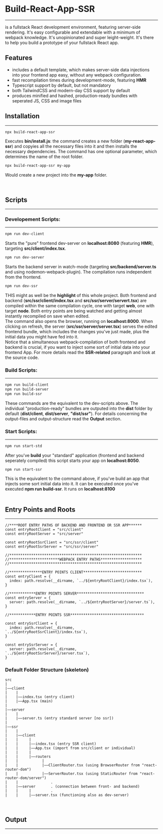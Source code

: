 # Build-React-App-SSR

---

is a fullstack React development environment, featuring server-side rendering. It's easy configurable and extendable with a minimum of webpack knowledge. It's unopinionated and super leight-weight. It's there to help you build a prototype of your fullstack React app.

## Features

- includes a default template, which makes server-side data injections into your frontend app easy, without any webpack configuration.
- fast recompilation times during development-mode, featuring **HMR**
- Typescript support by default, but not mandatory
- both TailwindCSS and modern-day CSS support by default
- produces minified and hashed, production-ready bundles with seperated JS, CSS and image files

## Installation

---

```bash
npx build-react-app-ssr
```

Executes **bin/install.js**: the command creates a new folder (**my-react-app-ssr**) and copyies all the necessary files into it and then installs the necessary dependencies. The command has one optional parameter, which determines the name of the root folder.

```bash
npx build-react-app-ssr my-app
```

Would create a new project into the **my-app** folder.

<br>

## Scripts

---

### Developement Scripts:

---

```bash
npm run dev-client
```

Starts the "pure" frontend dev-server on **localhost:8080** (featuring **HMR**), targeting **src/client/index.tsx**.

```bash
npm run dev-server
```

Starts the backend server in watch-mode (targeting **src/backend/server.ts** and using nodemon-webpack-plugin). The compilation runs independent from the frontend.

```bash
npm run dev-ssr
```

THIS might as well be the **highlight** of this whole project. Both frontend and backend (**src/ssr/client/index.tsx** and **src/ssr/server/servert.tsx**) are compiled within the same compilation cycle, one with target **web**, one with target **node**. Both entry points are being watched and getting almost instantly recompiled on save when edited.\
The command also opens the browser, running on **localhost:8000**. When clicking on refresh, the server (**src/ssr/server/server.tsx**) serves the edited frontend bundle, which includes the changes you've just made, plus the initial data you might have fed into it.\
Notice that a simultaneous webpack-compilation of both frontend and backend is crucial, if you want to inject some sort of initial data into your frontend App. For more details read the **SSR-related** paragraph and look at the source code.

### Build Scripts:

---

```bash
npm run build-client
npm run build-server
npm run build-ssr
```

These commands are the equivalent to the dev-scripts above. The individual "production-ready" bundles are outputed into the **dist** folder by default (**dist/client**, **dist/server**, **"dist/ssr"**). For details concerning the output-files and output-structure read the **Output** section.

### Start Scripts:

---

```bash
npm run start-std
```

After you've **build** your "standard" application (frontend and backend seperately compiled) this script starts your app on **localhost:8050**.

```
npm run start-ssr
```

This is the equivalent to the command above, if you've build an app that injects some sort initial data into it. It can be executed once you've executed **npm run build-ssr**. It runs on **localhost:8100**  
<br>

## Entry Points and Roots

---

```JS
//****ROOT ENTRY PATHS OF BACKEND AND FRONTEND OR SSR APP******
const entryRootClient = "src/client"
const entryRootServer = "src/server"

const entryRootSsrClient = "src/ssr/client"
const entryRootSsrServer = "src/ssr/server"

//*************************************************************
//***********************WEBPACK ENTRY PATHS*******************
//*************************************************************

//***************ENTRY POINTS CLIENT***************************
const entryClient = {
  index: path.resolve(__dirname, `../${entryRootClient}/index.tsx`),
}

//************ENTRY POINTS SERVER*******************************
const entryServer = {
  server: path.resolve(__dirname, `../${entryRootServer}/server.ts`),
}

//************ENTRY POINTS SSR**********************************

const entrySsrClient = {
  index: path.resolve(__dirname, `../${entryRootSsrClient}/index.tsx`),
}

const entrySsrServer = {
  server: path.resolve(__dirname, `../${entryRootSsrServer}/server.tsx`),
}

```

### Default Folder Structure (skeleton)

```
src
|
|——client
|    |
|    |——index.tsx (entry client)
|    |——App.tsx (main)
|
|——server
|    |
|    |——server.ts (entry standard server [no ssr])
|
|——ssr
|    |
|    |——client
|    |     |
|    |     |——index.tsx (entry SSR client)
|    |     |——App.tsx (import from src/client or individual)
|    |     |
|    |     |——routers
|    |           |
|    |           |——ClientRouter.tsx (using BrowserRouter from "react-router-dom")
|    |           |——ServerRouter.tsx (using StaticRouter from "react-router-dom/server")
|    |               .
|    |——server       . (connection between front- and backend)
|    |     |         .
|    |     |——server.tsx (functioning also as dev-server)
```

<br>

## Output

---
